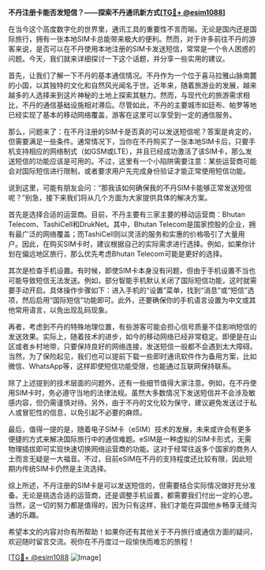 **不丹注册卡能否发短信？——探索不丹通讯新方式[[TG💪+ @esim1088](https://t.me/s/esim1088)]**

在当今这个高度数字化的世界里，通讯工具的重要性不言而喻。无论是国内还是国际旅行，拥有一张本地SIM卡总能带来极大的便利。然而，对于许多前往不丹的游客来说，是否可以在不丹使用本地注册的SIM卡发送短信，常常是一个令人困惑的问题。今天，我们就来详细探讨一下这个话题，并分享一些实用的建议。

首先，让我们了解一下不丹的基本通信情况。不丹作为一个位于喜马拉雅山脉南麓的小国，以其独特的文化和自然风光闻名于世。近年来，随着旅游业的发展，越来越多的人选择来到这片神秘的土地上探索其魅力。然而，与现代化的旅游需求相比，不丹的通信基础设施相对滞后。尽管如此，不丹的主要城市如廷布、帕罗等地已经实现了基本的移动网络覆盖，游客在这里可以享受到一定的通信服务。

那么，问题来了：在不丹注册的SIM卡是否真的可以发送短信呢？答案是肯定的，但需要满足一些条件。通常情况下，当你在不丹购买了一张本地SIM卡后，只要手机支持相应的网络制式（如GSM或LTE），并且已经成功激活了该SIM卡，那么发送短信的功能应该是可用的。不过，这里有一个小陷阱需要注意：某些运营商可能会对国际短信进行限制，或者要求用户先完成身份验证才能正常使用短信功能。

说到这里，可能有朋友会问：“那我该如何确保我的不丹SIM卡能够正常发送短信呢？”别急，接下来我们将从几个方面为大家提供具体的解决方案。

首先是选择合适的运营商。目前，不丹主要有三家主要的移动运营商：Bhutan Telecom、TashiCell和DrukNet。其中，Bhutan Telecom是国家控股的企业，拥有最广泛的网络覆盖；而TashiCell则以灵活的服务和实惠的价格吸引了大量用户。因此，在购买SIM卡时，建议根据自己的实际需求进行选择。例如，如果你计划在偏远地区旅行，那么优先考虑Bhutan Telecom可能是更好的选择。

其次是检查手机设置。有时候，即使SIM卡本身没有问题，但由于手机设置不当也可能导致短信无法发送。例如，部分智能手机默认关闭了国际短信功能，这时就需要手动开启。具体操作步骤如下：进入手机的“设置”菜单，找到“消息”或“短信”选项，然后启用“国际短信”功能即可。此外，还要确保你的手机语言设置为中文或其他常用语言，以免出现乱码现象。

再者，考虑到不丹的特殊地理位置，有些游客可能会担心信号质量不佳影响短信的发送效果。实际上，随着技术的进步，如今的移动网络已经非常稳定。即便是在山区或者乡村地带，只要保持良好的网络连接，发送短信一般都不会遇到太大障碍。当然，为了保险起见，我们也可以提前下载一些即时通讯软件作为备用方案，比如微信、WhatsApp等，这样即使短信功能受限，也能通过互联网保持联系。

除了上述提到的技术层面的问题外，还有一些细节值得大家注意。例如，在不丹使用SIM卡时，务必遵守当地的法律法规。虽然大多数情况下发送短信并不会涉及敏感内容，但仍需谨慎对待。另外，由于不丹的文化较为保守，建议避免发送过于私人或冒犯性的信息，以免引起不必要的麻烦。

最后，值得一提的是，随着电子SIM卡（eSIM）技术的发展，未来或许会有更多便捷的方式来解决国际旅行中的通信难题。eSIM是一种虚拟的SIM卡形式，无需物理插拔即可实现快速切换网络运营商的功能。这对于经常往返多个国家的商务人士而言无疑是一大福音。不过，目前eSIM在不丹的支持程度还比较有限，因此短期内传统SIM卡仍然是主流选择。

综上所述，不丹注册的SIM卡是可以发送短信的，但需要结合实际情况做好充分准备。无论是挑选合适的运营商，还是调整手机设置，都需要我们付出一定的心思。当然，这一切的努力都是值得的，因为只有这样，我们才能在异国他乡畅享无缝沟通的乐趣。

希望本文的内容对你有所帮助！如果你还有其他关于不丹旅行或通信方面的疑问，欢迎随时留言交流。祝你在不丹度过一段愉快而难忘的旅程！

[[TG💪+ @esim1088](https://t.me/s/esim1088) ![Image](https://i.postimg.cc/4NQfJmqS/Snipaste-2025-05-13-00-14-12.png)]